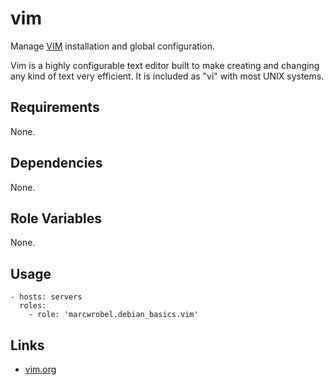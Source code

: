 # vim

Manage [VIM](https://www.vim.org/) installation and global configuration.

Vim is a highly configurable text editor built to make creating and changing any kind of text very efficient. It is included as "vi" with most UNIX systems.

## Requirements

None.

## Dependencies

None.

## Role Variables

None.

## Usage

    - hosts: servers
      roles:
        - role: 'marcwrobel.debian_basics.vim'

## Links

- [vim.org](https://www.vim.org/)
